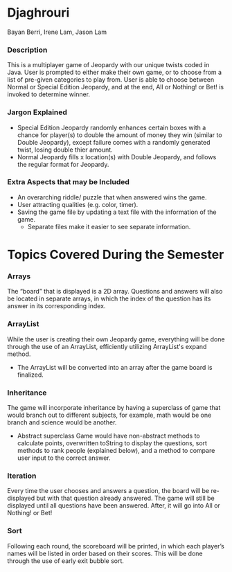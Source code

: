 # Djaghrouri
Bayan Berri, Irene Lam, Jason Lam

### Description
This is a multiplayer game of Jeopardy with our unique twists coded in Java. User is prompted to either make their own game, or to choose from a list of pre-given categories to play from. User is able to choose between Normal or Special Edition Jeopardy, and at the end, All or Nothing! or Bet! is invoked to determine winner.

### Jargon Explained
* Special Edition Jeopardy randomly enhances certain boxes with a chance for player(s) to double the amount of money they win (similar to Double Jeopardy), except failure comes with a randomly generated twist, losing double thier amount.
* Normal Jeopardy fills x location(s) with Double Jeopardy, and follows the regular format for Jeopardy.

### Extra Aspects that may be Included
* An overarching riddle/ puzzle that when answered wins the game.
* User attracting qualities (e.g. color, timer).
* Saving the game file by updating a text file with the information of the game.
  - Separate files make it easier to see separate information. 
 
# Topics Covered During the Semester

### Arrays
The “board” that is displayed is a 2D array. Questions and answers will also be located in separate arrays, in which the index of the question has its answer in its corresponding index.

### ArrayList
While the user is creating their own Jeopardy game, everything will be done through the use of an ArrayList, efficiently utilizing ArrayList's expand method.
* The ArrayList will be converted into an array after the game board is finalized.

### Inheritance
The game will incorporate inheritance by having a superclass of game that would branch out to different subjects, for example, math would be one branch and science would be another.
* Abstract superclass Game would have non-abstract methods to calculate points, overwritten toString to display the questions, sort methods to rank people (explained below), and a method to compare user input to the correct answer.

### Iteration
Every time the user chooses and answers a question, the board will be re-displayed but with that question already answered. The game will still be displayed until all questions have been answered. After, it will go into All or Nothing! or Bet!

### Sort
Following each round, the scoreboard will be printed, in which each player’s names will be listed in order based on their scores. This will be done through the use of early exit bubble sort.
